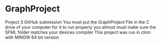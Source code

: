 # GraphProject
Project 3 GitHub submission
You must put the GraphProject File in the C drive of your computer for it to run properly
you almost must make sure the SFML folder matches your devices compiler
This project was run in clion with MINGW 64 bit version
